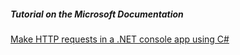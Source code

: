 ##### Tutorial on the Microsoft Documentation

[Make HTTP requests in a .NET console app using C#](https://learn.microsoft.com/en-us/dotnet/csharp/tutorials/console-webapiclient)
